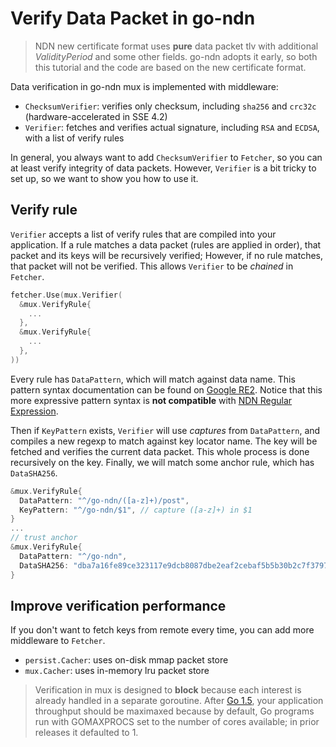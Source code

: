 # Verify Data Packet in go-ndn

> NDN new certificate format uses __pure__ data packet tlv with additional _ValidityPeriod_ and some other fields. go-ndn adopts it early, so both this tutorial and the code are based on the new certificate format.

Data verification in go-ndn mux is implemented with middleware:

- `ChecksumVerifier`: verifies only checksum, including `sha256` and `crc32c` (hardware-accelerated in SSE 4.2)
- `Verifier`: fetches and verifies actual signature, including `RSA` and `ECDSA`, with a list of verify rules

In general, you always want to add `ChecksumVerifier` to `Fetcher`, so you can at least verify integrity of data packets. However, `Verifier` is a bit tricky to set up, so we want to show you how to use it.

## Verify rule

`Verifier` accepts a list of verify rules that are compiled into your application. If a rule matches a data packet (rules are applied in order), that packet and its keys will be recursively verified; However, if no rule matches, that packet will not be verified. This allows `Verifier` to be _chained_ in `Fetcher`.

```go
fetcher.Use(mux.Verifier(
  &mux.VerifyRule{
    ...
  },
  &mux.VerifyRule{
    ...
  },
))
```

Every rule has `DataPattern`, which will match against data name. This pattern syntax documentation can be found on [Google RE2](https://github.com/google/re2/wiki/Syntax). Notice that this more expressive pattern syntax is __not compatible__ with [NDN Regular Expression](http://named-data.net/doc/ndn-cxx/current/tutorials/utils-ndn-regex.html).

Then if `KeyPattern` exists, `Verifier` will use _captures_ from `DataPattern`, and compiles a new regexp to match against key locator name. The key will be fetched and verifies the current data packet. This whole process is done recursively on the key. Finally, we will match some anchor rule, which has `DataSHA256`.

```go
&mux.VerifyRule{
  DataPattern: "^/go-ndn/([a-z]+)/post",
  KeyPattern: "^/go-ndn/$1", // capture ([a-z]+) in $1
}
...
// trust anchor
&mux.VerifyRule{
  DataPattern: "^/go-ndn",
  DataSHA256: "dba7a16fe89ce323117e9dcb8087dbe2eaf2cebaf5b5b30b2c7f3797c3b52550",
}
```

## Improve verification performance

If you don't want to fetch keys from remote every time, you can add more middleware to `Fetcher`.

- `persist.Cacher`: uses on-disk mmap packet store
- `mux.Cacher`: uses in-memory lru packet store

> Verification in mux is designed to __block__ because each interest is already handled in a separate goroutine. After [Go 1.5](https://golang.org/doc/go1.5), your application throughput should be maximaxed because by default, Go programs run with GOMAXPROCS set to the number of cores available; in prior releases it defaulted to 1.

